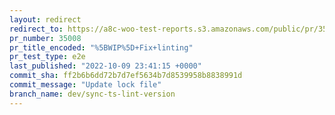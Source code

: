 ```yaml
---
layout: redirect
redirect_to: https://a8c-woo-test-reports.s3.amazonaws.com/public/pr/35008/e2e/index.html
pr_number: 35008
pr_title_encoded: "%5BWIP%5D+Fix+linting"
pr_test_type: e2e
last_published: "2022-10-09 23:41:15 +0000"
commit_sha: ff2b6b6dd72b7d7ef5634b7d8539958b8838991d
commit_message: "Update lock file"
branch_name: dev/sync-ts-lint-version
---
```

